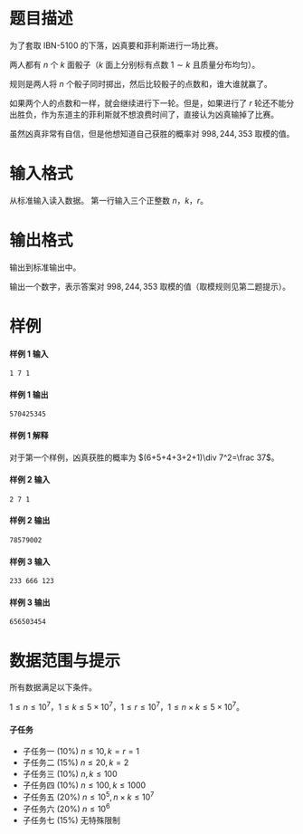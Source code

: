 
# 题目描述

为了套取 IBN-5100 的下落，凶真要和菲利斯进行一场比赛。

两人都有 $n$ 个 $k$ 面骰子（$k$ 面上分别标有点数 $1\sim k$ 且质量分布均匀）。

规则是两人将 $n$ 个骰子同时掷出，然后比较骰子的点数和，谁大谁就赢了。

如果两个人的点数和一样，就会继续进行下一轮。但是，如果进行了 $r$ 轮还不能分出胜负，作为东道主的菲利斯就不想浪费时间了，直接认为凶真输掉了比赛。

虽然凶真非常有自信，但是他想知道自己获胜的概率对 $998,244,353$ 取模的值。

# 输入格式

从标准输入读入数据。
第一行输入三个正整数 $n$，$k$，$r$。

# 输出格式

输出到标准输出中。

输出一个数字，表示答案对 $998,244,353$ 取模的值（取模规则见第二题提示）。

# 样例

#### 样例 1 输入
```plain
1 7 1 
```

#### 样例 1 输出
```plain
570425345 
```

#### 样例 1 解释
对于第一个样例，凶真获胜的概率为 $(6+5+4+3+2+1)\div 7^2=\frac 37$。

#### 样例 2 输入
```plain
2 7 1 
```

#### 样例 2 输出
```plain
78579002
```

#### 样例 3 输入
```plain
233 666 123 
```

#### 样例 3 输出
```plain
656503454
```

# 数据范围与提示

所有数据满足以下条件。

$1\le n\le 10^7$，$1\le k\le 5\times 10^7$，$1\le r\le 10^7$，$1\le n\times k\le 5\times 10^7$。

#### 子任务

- 子任务一 $(10\%)\ n\le 10,k=r=1$
- 子任务二 $(15\%)\ n\le 20,k=2$
- 子任务三 $(10\%)\ n,k\le 100$
- 子任务四 $(10\%)\ n\le 100,k\le 1000$
- 子任务五 $(20\%)\ n\le 10^5,n\times k\le 10^7$
- 子任务六 $(20\%)\ n\le 10^6$
- 子任务七 $(15\%)$ 无特殊限制

